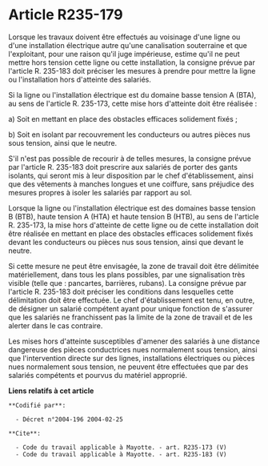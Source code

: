 # Article R235-179

Lorsque les travaux doivent être effectués au voisinage d'une ligne ou d'une installation électrique autre qu'une
canalisation souterraine et que l'exploitant, pour une raison qu'il juge impérieuse, estime qu'il ne peut mettre hors tension
cette ligne ou cette installation, la consigne prévue par l'article R. 235-183 doit préciser les mesures à prendre pour
mettre la ligne ou l'installation hors d'atteinte des salariés. 

Si la ligne ou l'installation électrique est du domaine basse tension A (BTA), au sens de l'article R. 235-173, cette mise
hors d'atteinte doit être réalisée : 

a) Soit en mettant en place des obstacles efficaces solidement fixés ; 

b) Soit en isolant par recouvrement les conducteurs ou autres pièces nus sous tension, ainsi que le neutre. 

S'il n'est pas possible de recourir à de telles mesures, la consigne prévue par l'article R. 235-183 doit prescrire aux
salariés de porter des gants isolants, qui seront mis à leur disposition par le chef d'établissement, ainsi que des vêtements
à manches longues et une coiffure, sans préjudice des mesures propres à isoler les salariés par rapport au sol. 

Lorsque la ligne ou l'installation électrique est des domaines basse tension B (BTB), haute tension A (HTA) et haute tension
B (HTB), au sens de l'article R. 235-173, la mise hors d'atteinte de cette ligne ou de cette installation doit être réalisée
en mettant en place des obstacles efficaces solidement fixés devant les conducteurs ou pièces nus sous tension, ainsi que
devant le neutre. 

Si cette mesure ne peut être envisagée, la zone de travail doit être délimitée matériellement, dans tous les plans possibles,
par une signalisation très visible (telle que : pancartes, barrières, rubans). La consigne prévue par l'article R. 235-183
doit préciser les conditions dans lesquelles cette délimitation doit être effectuée. Le chef d'établissement est tenu, en
outre, de désigner un salarié compétent ayant pour unique fonction de s'assurer que les salariés ne franchissent pas la
limite de la zone de travail et de les alerter dans le cas contraire. 

Les mises hors d'atteinte susceptibles d'amener des salariés à une distance dangereuse des pièces conductrices nues
normalement sous tension, ainsi que l'intervention directe sur des lignes, installations électriques ou pièces nues
normalement sous tension, ne peuvent être effectuées que par des salariés compétents et pourvus du matériel approprié.

**Liens relatifs à cet article**

	**Codifié par**:

	  - Décret n°2004-196 2004-02-25

	**Cite**:

	  - Code du travail applicable à Mayotte. - art. R235-173 (V)
	  - Code du travail applicable à Mayotte. - art. R235-183 (V)
